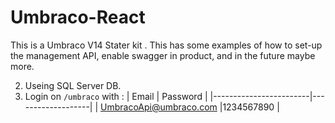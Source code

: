 # Umbraco-React

This is a Umbraco V14 Stater kit . This has some examples of how to set-up the management API, enable swagger in product, and in the future maybe more.

2. Useing SQL Server DB.
1. Login on `/umbraco` with :
| Email                  | Password          |
|------------------------|-------------------|
| UmbracoApi@umbraco.com |1234567890         |